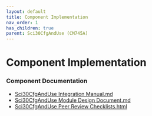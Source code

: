 ```yaml
---
layout: default
title: Component Implementation
nav_order: 1
has_children: true
parent: Sci30CfgAndUse (CM745A)
---
```

# Component Implementation
### Component Documentation

- [Sci30CfgAndUse Integration Manual.md](doc/Sci30CfgAndUse%20Integration%20Manual.md)
- [Sci30CfgAndUse Module Design Document.md](doc/Sci30CfgAndUse%20Module%20Design%20Document.md)
- [Sci30CfgAndUse Peer Review Checklists.html](doc/Sci30CfgAndUse%20Peer%20Review%20Checklists.html)

